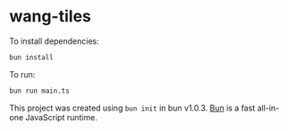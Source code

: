 # wang-tiles

To install dependencies:

```bash
bun install
```

To run:

```bash
bun run main.ts
```

This project was created using `bun init` in bun v1.0.3. [Bun](https://bun.sh) is a fast all-in-one JavaScript runtime.
